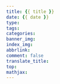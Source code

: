 ```yaml
---
title: {{ title }}
date: {{ date }}
type:
tags:
categories:
banner_img:
index_img:
abbrlink:
comment: false
translate_title:
top:
mathjax:
---
```

